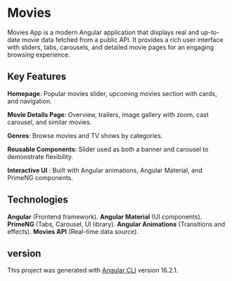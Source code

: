 # Movies

Movies App is a modern Angular application that displays real and up-to-date movie data fetched from a public API. It provides a rich user interface with sliders, tabs, carousels, and detailed movie pages for an engaging browsing experience.


## Key Features

**Homepage**: Popular movies slider, upcoming movies section with cards, and navigation.

**Movie Details Page**: Overview, trailers, image gallery with zoom, cast carousel, and similar movies.

**Genres**: Browse movies and TV shows by categories.

**Reusable Components**: Slider used as both a banner and carousel to demonstrate flexibility.

**Interactive UI** : Built with Angular animations, Angular Material, and PrimeNG components.

## Technologies

**Angular** (Frontend framework).
**Angular Material** (UI components).
**PrimeNG** (Tabs, Carousel, UI library).
**Angular Animations** (Transitions and effects).
**Movies API** (Real-time data source).


## version

This project was generated with [Angular CLI](https://github.com/angular/angular-cli) version 16.2.1.
